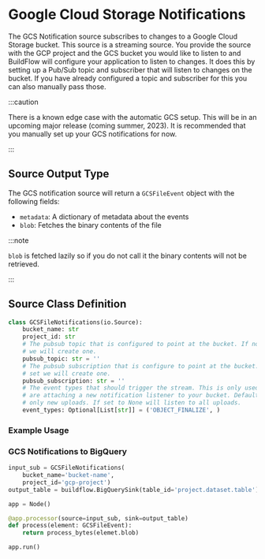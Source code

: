 # Google Cloud Storage Notifications

The GCS Notification source subscribes to changes to a Google Cloud Storage bucket. This source is a streaming source. You provide the source with the GCP project and the GCS bucket you would like to listen to and BuildFlow will configure your application to listen to changes. It does this by setting up a Pub/Sub topic and subscriber that will listen to changes on the bucket. If you have already configured a topic and subscriber for this you can also manually pass those.

:::caution

There is a known edge case with the automatic GCS setup. This will be in an upcoming major release (coming summer, 2023). It is recommended that you manually set up your GCS notifications for now.

:::

## Source Output Type

The GCS notification source will return a `GCSFileEvent` object with the following fields:

- `metadata`: A dictionary of metadata about the events
- `blob`: Fetches the binary contents of the file

:::note

`blob` is fetched lazily so if you do not call it the binary contents will not be retrieved.

:::

## Source Class Definition

```python
class GCSFileNotifications(io.Source):
    bucket_name: str
    project_id: str
    # The pubsub topic that is configured to point at the bucket. If not set
    # we will create one.
    pubsub_topic: str = ''
    # The pubsub subscription that is configure to point at the bucket. If not
    # set we will create one.
    pubsub_subscription: str = ''
    # The event types that should trigger the stream. This is only used if we
    # are attaching a new notification listener to your bucket. Defaults to
    # only new uploads. If set to None will listen to all uploads.
    event_types: Optional[List[str]] = ('OBJECT_FINALIZE', )
```

### Example Usage

### GCS Notifications to BigQuery

```python
input_sub = GCSFileNotifications(
    bucket_name='bucket-name',
    project_id='gcp-project')
output_table = buildflow.BigQuerySink(table_id='project.dataset.table')

app = Node()

@app.processor(source=input_sub, sink=output_table)
def process(element: GCSFileEvent):
    return process_bytes(elemet.blob)

app.run()
```

